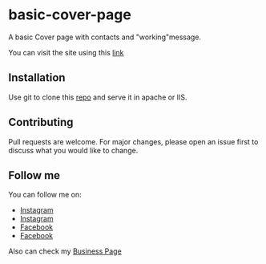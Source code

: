 # basic-cover-page

A basic Cover page with contacts and "working"message.

You can visit the site using this [link](https://basic-cover-page.netlify.app/)

## Installation

Use git to clone this [repo](http://github.com/lapc18/basic-cover-page) and serve it in apache or IIS.

## Contributing

Pull requests are welcome. For major changes, please open an issue first to discuss what you would like to change.

## Follow me

You can follow me on:

- [Instagram](https://instagram.com/lapc18)
- [Instagram](https://instagram.com/devlegnd)
- [Facebook](https://facebook.com/lapx18)
- [Facebook](https://facebook.com/devlegnd)

Also can check my [Business Page](https:////devlegnd.com)
